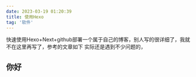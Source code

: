 ```yaml
---
date: 2023-03-19 01:20:39
title: 使用Hexo
tag: '软件'
---
```

快速使用Hexo+Next+github部署一个属于自己的博客，别人写的很详细了，我就不在这里再写了，参考的文章如下
实际还是遇到不少问题的，
## 你好
# 


